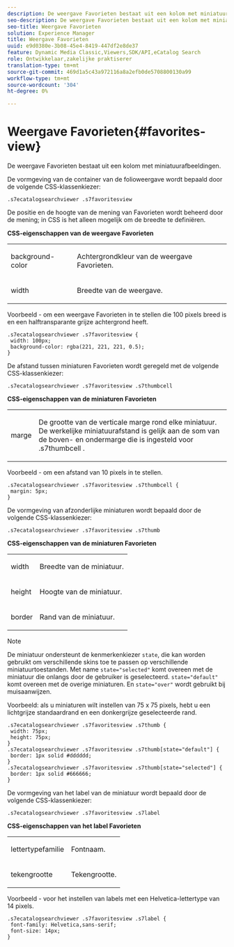 ```yaml
---
description: De weergave Favorieten bestaat uit een kolom met miniatuurafbeeldingen.
seo-description: De weergave Favorieten bestaat uit een kolom met miniatuurafbeeldingen.
seo-title: Weergave Favorieten
solution: Experience Manager
title: Weergave Favorieten
uuid: e9d0380e-3b08-45e4-8419-447df2e8de37
feature: Dynamic Media Classic,Viewers,SDK/API,eCatalog Search
role: Ontwikkelaar,zakelijke praktiserer
translation-type: tm+mt
source-git-commit: 469d1a5c43a972116a8a2efb0de5708800130a99
workflow-type: tm+mt
source-wordcount: '304'
ht-degree: 0%

---
```



# Weergave Favorieten{#favorites-view}

De weergave Favorieten bestaat uit een kolom met miniatuurafbeeldingen.

<!--<a id="section_B6EFCCADB5A5495DAE6BBE42F7F405CB"></a>-->

De vormgeving van de container van de folioweergave wordt bepaald door de volgende CSS-klassenkiezer:

```
.s7ecatalogsearchviewer .s7favoritesview
```

De positie en de hoogte van de mening van Favorieten wordt beheerd door de mening; in CSS is het alleen mogelijk om de breedte te definiëren.

**CSS-eigenschappen van de weergave Favorieten**

<table id="table_C48C56E696304C9BAFEE71BA9EA9A174"> 
 <tbody> 
  <tr> 
   <td colname="col1"> <p> <span class="codeph"> background-color  </span> </p> </td> 
   <td colname="col2"> <p> Achtergrondkleur van de weergave Favorieten. </p> </td> 
  </tr> 
  <tr> 
   <td colname="col1"> <p> <span class="codeph"> width </span> </p> </td> 
   <td colname="col2"> <p>Breedte van de weergave. </p> </td> 
  </tr> 
 </tbody> 
</table>

Voorbeeld - om een weergave Favorieten in te stellen die 100 pixels breed is en een halftransparante grijze achtergrond heeft.

```
.s7ecatalogsearchviewer .s7favoritesview { 
 width: 100px; 
 background-color: rgba(221, 221, 221, 0.5); 
}
```

De afstand tussen miniaturen Favorieten wordt geregeld met de volgende CSS-klassenkiezer:

```
.s7ecatalogsearchviewer .s7favoritesview .s7thumbcell
```

**CSS-eigenschappen van de miniaturen Favorieten**

<table id="table_EED8CE63D805458196DE0E87C7E9945F"> 
 <tbody> 
  <tr> 
   <td colname="col1"> <p> <span class="codeph"> marge  </span> </p> </td> 
   <td colname="col2"> <p> De grootte van de verticale marge rond elke miniatuur. De werkelijke miniatuurafstand is gelijk aan de som van de boven- en ondermarge die is ingesteld voor <span class="codeph"> .s7thumbcell </span>. </p> </td> 
  </tr> 
 </tbody> 
</table>

Voorbeeld - om een afstand van 10 pixels in te stellen.

```
.s7ecatalogsearchviewer .s7favoritesview .s7thumbcell { 
 margin: 5px; 
}
```

De vormgeving van afzonderlijke miniaturen wordt bepaald door de volgende CSS-klassenkiezer:

```
.s7ecatalogsearchviewer .s7favoritesview .s7thumb
```

**CSS-eigenschappen van de miniaturen Favorieten**

<table id="table_6F5B1438CAFA49E9B33400C6970ABDA1"> 
 <tbody> 
  <tr> 
   <td colname="col1"> <p> <span class="codeph"> width  </span> </p> </td> 
   <td colname="col2"> <p>Breedte van de miniatuur. </p> </td> 
  </tr> 
  <tr> 
   <td colname="col1"> <p> <span class="codeph"> height  </span> </p> </td> 
   <td colname="col2"> <p>Hoogte van de miniatuur. </p> </td> 
  </tr> 
  <tr> 
   <td colname="col1"> <p> <span class="codeph"> border  </span> </p> </td> 
   <td colname="col2"> <p>Rand van de miniatuur. </p> </td> 
  </tr> 
 </tbody> 
</table>

>[!NOTE]
>
>De miniatuur ondersteunt de kenmerkenkiezer `state`, die kan worden gebruikt om verschillende skins toe te passen op verschillende miniatuurtoestanden. Met name `state="selected"` komt overeen met de miniatuur die onlangs door de gebruiker is geselecteerd. `state="default"` komt overeen met de overige miniaturen. En `state="over"` wordt gebruikt bij muisaanwijzen.

Voorbeeld: als u miniaturen wilt instellen van 75 x 75 pixels, hebt u een lichtgrijze standaardrand en een donkergrijze geselecteerde rand.

```
.s7ecatalogsearchviewer .s7favoritesview .s7thumb { 
 width: 75px; 
 height: 75px;  
} 
.s7ecatalogsearchviewer .s7favoritesview .s7thumb[state="default"] { 
 border: 1px solid #dddddd; 
} 
.s7ecatalogsearchviewer .s7favoritesview .s7thumb[state="selected"] { 
 border: 1px solid #666666; 
}
```

De vormgeving van het label van de miniatuur wordt bepaald door de volgende CSS-klassenkiezer:

```
.s7ecatalogsearchviewer .s7favoritesview .s7label
```

**CSS-eigenschappen van het label Favorieten**

<table id="table_B41339A16ACB46CB87D3EB1FD05FA2CD"> 
 <tbody> 
  <tr> 
   <td colname="col1"> <p> <span class="codeph"> lettertypefamilie  </span> </p> </td> 
   <td colname="col2"> <p>Fontnaam. </p> </td> 
  </tr> 
  <tr> 
   <td colname="col1"> <p> <span class="codeph"> tekengrootte  </span> </p> </td> 
   <td colname="col2"> <p>Tekengrootte. </p> </td> 
  </tr> 
 </tbody> 
</table>

Voorbeeld - voor het instellen van labels met een Helvetica-lettertype van 14 pixels.

```
.s7ecatalogsearchviewer .s7favoritesview .s7label { 
 font-family: Helvetica,sans-serif; 
 font-size: 14px; 
}
```

